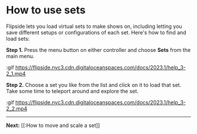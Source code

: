 # How to use sets

Flipside lets you load virtual sets to make shows on, including letting you save different setups or configurations of each set. Here's how to find and load sets:

**Step 1.** Press the menu button on either controller and choose **Sets** from the main menu.

:gif https://flipside.nyc3.cdn.digitaloceanspaces.com/docs/2023.1/help_3-2_1.mp4

**Step 2.** Choose a set you like from the list and click on it to load that set. Take some time to teleport around and explore the set.

:gif https://flipside.nyc3.cdn.digitaloceanspaces.com/docs/2023.1/help_3-2_2.mp4

---

**Next:** [[:How to move and scale a set]]
